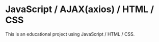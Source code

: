 #  JavaScript / AJAX(axios) / HTML / CSS
This is an educational project using JavaScript / HTML / CSS.
